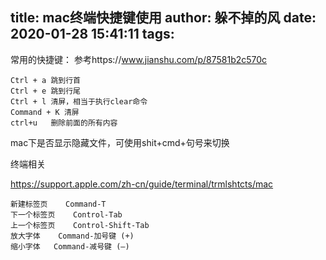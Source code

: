 title: mac终端快捷键使用
author: 躲不掉的风
date: 2020-01-28 15:41:11
tags:
---
常用的快捷键：
参考https://www.jianshu.com/p/87581b2c570c
```
Ctrl + a 跳到行首
Ctrl + e 跳到行尾
Ctrl + l 清屏，相当于执行clear命令
Command + K 清屏
ctrl+u   删除前面的所有内容
```
mac下是否显示隐藏文件，可使用shit+cmd+句号来切换

终端相关 

https://support.apple.com/zh-cn/guide/terminal/trmlshtcts/mac
```
新建标签页    Command-T
下一个标签页    Control-Tab
上一个标签页    Control-Shift-Tab
放大字体    Command-加号键 (+)
缩小字体   Command-减号键 (–)
```